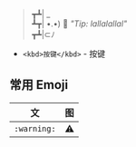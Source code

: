 > ┳┻| _  
> ┻┳| •.•) 💬 *"Tip: lallalallal"*  
> ┳┻|⊂ﾉ

- `<kbd>按键</kbd>` - <kbd>按键</kbd>


## 常用 Emoji

| 文 | 图 |
| --- | --- |
| `:warning:` | :warning: |

